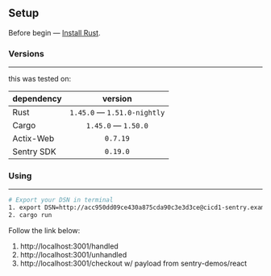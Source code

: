 ## Setup

Before begin — [Install Rust].


### Versions
---
this was tested on:

| dependency    | version
| ------------- |:-------------:|
| Rust | `1.45.0` — `1.51.0-nightly` |
| Cargo | `1.45.0` — `1.50.0` |
| Actix-Web | `0.7.19` |
| Sentry SDK | `0.19.0` |


### Using
---

```bash
# Export your DSN in terminal
1. export DSN=http://acc950dd09ce430a875cda90c3e3d3ce@cicd1-sentry.example.com:9000/1
2. cargo run
```

Follow the link below:

1. http://localhost:3001/handled
2. http://localhost:3001/unhandled
3. http://localhost:3001/checkout w/ payload from sentry-demos/react


 [Install Rust]: https://www.rust-lang.org/tools/install
